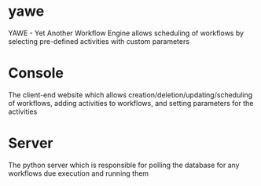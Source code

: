 # yawe
YAWE - Yet Another Workflow Engine allows scheduling of workflows by selecting pre-defined activities with custom parameters

# Console
The client-end website which allows creation/deletion/updating/scheduling of workflows, adding activities to workflows, and setting parameters for the activities

# Server
The python server which is responsible for polling the database for any workflows due execution and running them
